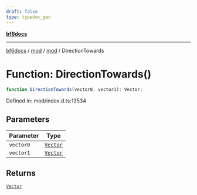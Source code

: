 ```yaml
---
draft: false
type: typedoc_gen
---
```


[**bf6docs**](../../../_index.md)

***

[bf6docs](../../../_index.md) / [mod](../../_index.md) / [mod](../_index.md) / DirectionTowards

# Function: DirectionTowards()

```ts
function DirectionTowards(vector0, vector1): Vector;
```

Defined in: mod/index.d.ts:13534

## Parameters

| Parameter | Type |
| ------ | ------ |
| `vector0` | [`Vector`](../Vector/_index.md) |
| `vector1` | [`Vector`](../Vector/_index.md) |

## Returns

[`Vector`](../Vector/_index.md)
